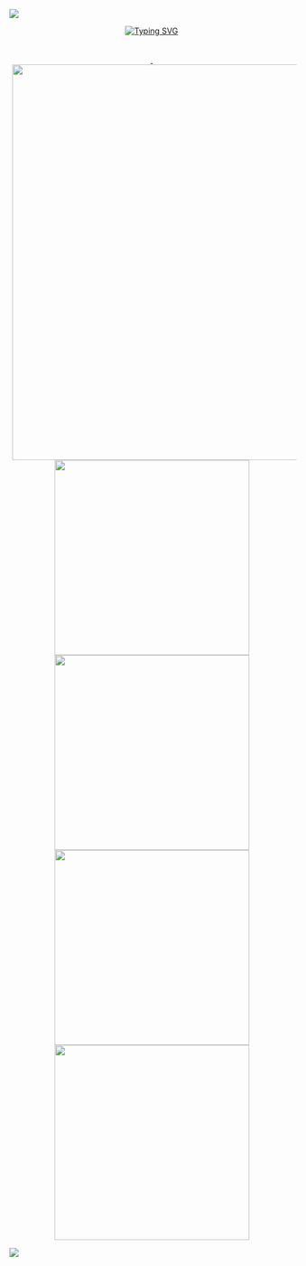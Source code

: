 <a href="https://github.com/yakcom"><img src="https://capsule-render.vercel.app/api?type=waving&color=gradient&customColorList=10,11&height=300&section=header&text=yakcom&fontSize=80&fontAlignY=35&descAlignY=55&animation=fadeIn&desc=Ilya%20Miller&fontColor=c9d1d9"/></a>

<p align="center">
<a href="https://github.com/yakcom"><img src="https://readme-typing-svg.herokuapp.com?font=Fira+Code&size=35&duration=3000&pause=10000&color=A67635&center=true&vCenter=true&width=1000&lines=Welcome+to+my+GitHub+profile" alt="Typing SVG" />
  </a>
  <a href="https://github.com/yakcom?tab=repositories">
  <br><br><br>
  <img width="700" style="padding-left: 5px;" src="http://github-profile-summary-cards.vercel.app/api/cards/profile-details?username=yakcom&theme=tokyonight"/>
  <br>

  <img width="345" src="http://github-profile-summary-cards.vercel.app/api/cards/repos-per-language?username=vn7n24fzkq&theme=tokyonight" />
  <img width="345" src="http://github-profile-summary-cards.vercel.app/api/cards/most-commit-language?username=vn7n24fzkq&theme=tokyonight" />
  <img width="345" src="http://github-profile-summary-cards.vercel.app/api/cards/stats?username=yakcom&theme=tokyonight" />
  <img width="345" src="http://github-profile-summary-cards.vercel.app/api/cards/productive-time?username=yakcom&theme=tokyonight&utcOffset=8" />
  </a>
</p>

<a href="https://github.com/yakcom"><img src="https://capsule-render.vercel.app/api?type=waving&section=footer&&color=gradient&customColorList=10,11"/></a>
